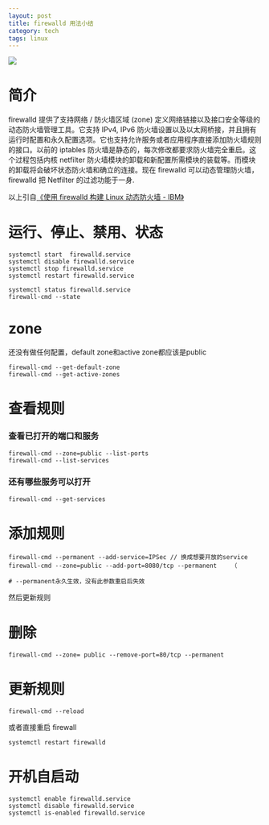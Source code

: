 ```yaml
---
layout: post
title: firewalld 用法小结
category: tech
tags: linux
---
```

![](https://cdn.kelu.org/blog/tags/linux.jpg)

# 简介

firewalld 提供了支持网络 / 防火墙区域 (zone) 定义网络链接以及接口安全等级的动态防火墙管理工具。它支持 IPv4, IPv6 防火墙设置以及以太网桥接，并且拥有运行时配置和永久配置选项。它也支持允许服务或者应用程序直接添加防火墙规则的接口。以前的 iptables 防火墙是静态的，每次修改都要求防火墙完全重启。这个过程包括内核 netfilter 防火墙模块的卸载和新配置所需模块的装载等。而模块的卸载将会破坏状态防火墙和确立的连接。现在 firewalld 可以动态管理防火墙，firewalld 把 Netfilter 的过滤功能于一身.

以上引自[《使用 firewalld 构建 Linux 动态防火墙 - IBM》](https://www.ibm.com/developerworks/cn/linux/1507_caojh/index.html)

# 运行、停止、禁用、状态

	systemctl start  firewalld.service
	systemctl disable firewalld.service
	systemctl stop firewalld.service
	systemctl restart firewalld.service
	
	systemctl status firewalld.service
	firewall-cmd --state

# zone

还没有做任何配置，default zone和active zone都应该是public

	firewall-cmd --get-default-zone
	firewall-cmd --get-active-zones

# 查看规则


### 查看已打开的端口和服务

	firewall-cmd --zone=public --list-ports
	firewall-cmd --list-services

### 还有哪些服务可以打开

	firewall-cmd --get-services

# 添加规则

	firewall-cmd --permanent --add-service=IPSec // 换成想要开放的service
	firewall-cmd --zone=public --add-port=8080/tcp --permanent    （
	
	# --permanent永久生效，没有此参数重启后失效

然后更新规则

# 删除

	firewall-cmd --zone= public --remove-port=80/tcp --permanent

# 更新规则 

	firewall-cmd --reload

或者直接重启 firewall

	systemctl restart firewalld

# 开机自启动

	systemctl enable firewalld.service
	systemctl disable firewalld.service
	systemctl is-enabled firewalld.service


